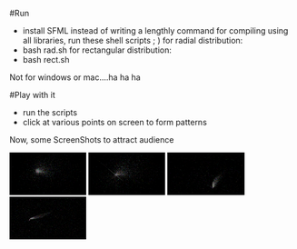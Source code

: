 #Run

- install SFML
instead of writing a lengthly command for compiling using all libraries, run these shell scripts ; )
for radial distribution:
- bash rad.sh
for rectangular distribution:
- bash rect.sh

Not for windows or mac....ha ha ha

#Play with it
- run the scripts
- click at various points on screen to form patterns

Now, some ScreenShots to attract audience

<img src="SS1.png" height="75">

<img src="SS2.png" height="75">

<img src="SS3.png" height="75">

<img src="SS4.png" height="75">
